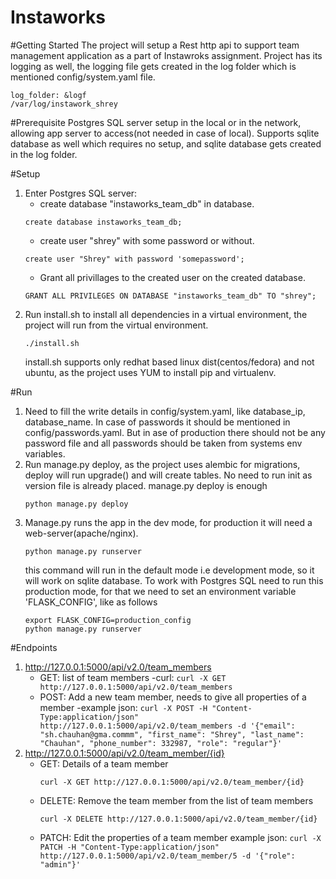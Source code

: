 # Instaworks

#Getting Started
The project will setup a Rest http api to support team management application as a part of Instawroks assignment.
Project has its logging as well, the logging file gets created in the log folder which is mentioned config/system.yaml file.
``` 
log_folder: &logf
/var/log/instawork_shrey
```


#Prerequisite
Postgres SQL server setup in the local or in the network, allowing app server to access(not needed in case of local). Supports sqlite database as well which requires no setup, and sqlite database gets created in the log folder.

#Setup
1. Enter Postgres SQL server:
    - create database "instaworks_team_db" in database.
    ``` 
    create database instaworks_team_db;
     ```
    - create user "shrey" with some password or without.
    ``` 
    create user "Shrey" with password 'somepassword'; 
    ```
    - Grant all privillages to the created user on the created database.
    ```
    GRANT ALL PRIVILEGES ON DATABASE "instaworks_team_db" TO "shrey";
    ```
2. Run install.sh to install all dependencies in a virtual environment, the project will run from the virtual environment.
    ```
    ./install.sh
    ```
    install.sh supports only redhat based linux dist(centos/fedora) and not ubuntu, as the project uses YUM to install pip and virtualenv.

#Run
1. Need to fill the write details in config/system.yaml, like database_ip, database_name. In case of passwords it should be mentioned in config/passwords.yaml. But in ase of production there should not be any password file and all passwords should be taken from systems env variables.
2. Run manage.py deploy, as the project uses alembic for migrations, deploy will run upgrade() and will create tables. No need to run init as version file is already placed. manage.py deploy is enough
    ```
    python manage.py deploy
    ```
3. Manage.py runs the app in the dev mode, for production it will need a web-server(apache/nginx).
    ```
    python manage.py runserver
    ```
    this command will run in the default mode i.e development mode, so it will work on sqlite database. To work with Postgres SQL need to run this production mode, for that we need to set an environment variable 'FLASK_CONFIG', like as follows
    ```
    export FLASK_CONFIG=production_config
    python manage.py runserver
    ```

#Endpoints
1. http://127.0.0.1:5000/api/v2.0/team_members
    - GET: list of team members
        -curl: 
            ```
            curl -X GET http://127.0.0.1:5000/api/v2.0/team_members
            ```
    - POST: Add a new team member, needs to give all properties of a member
        -example json:
            ```
                curl -X POST -H "Content-Type:application/json" http://127.0.0.1:5000/api/v2.0/team_members -d '{"email": "sh.chauhan@gma.commm", "first_name": "Shrey", "last_name": "Chauhan", "phone_number": 332987, "role": "regular"}'
            ```
2. http://127.0.0.1:5000/api/v2.0/team_member/{id}
    - GET: Details of a team member
        ```
        curl -X GET http://127.0.0.1:5000/api/v2.0/team_member/{id}
        ```
    - DELETE: Remove the team member from the list of team members
        ```
        curl -X DELETE http://127.0.0.1:5000/api/v2.0/team_member/{id}
        ```
    - PATCH: Edit the properties of a team member
        example json:
            ```
                curl -X PATCH -H "Content-Type:application/json" http://127.0.0.1:5000/api/v2.0/team_member/5 -d '{"role": "admin"}'
            ```
